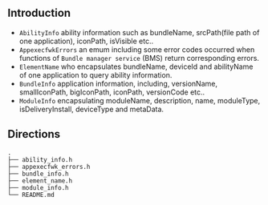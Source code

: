 ## Introduction

- `AbilityInfo` ability information such as bundleName, srcPath(file path of one application), iconPath, isVisible etc..
- `AppexecfwkErrors` an emum including some error codes occurred when functions of `Bundle manager service` (BMS) return corresponding errors.
- `ElementName` who encapsulates bundleName, deviceId and abilityName of one application to query ability information.
- `BundleInfo` application information, including, versionName, smallIconPath, bigIconPath, iconPath, versionCode etc..
- `ModuleInfo` encapsulating moduleName, description, name, moduleType, isDeliveryInstall, deviceType and metaData.
## Directions

```
.
├── ability_info.h
├── appexecfwk_errors.h
├── bundle_info.h
├── element_name.h
├── module_info.h
└── README.md
```